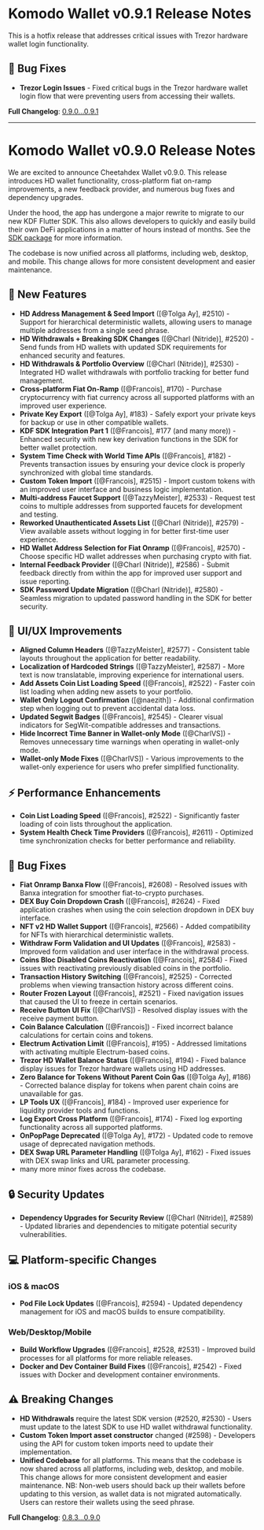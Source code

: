 # Komodo Wallet v0.9.1 Release Notes

This is a hotfix release that addresses critical issues with Trezor hardware wallet login functionality.

## 🐛 Bug Fixes

- **Trezor Login Issues** - Fixed critical bugs in the Trezor hardware wallet login flow that were preventing users from accessing their wallets.

**Full Changelog**: [0.9.0...0.9.1](https://github.com/KomodoPlatform/komodo-wallet/compare/0.9.0...0.9.1)

---

# Komodo Wallet v0.9.0 Release Notes

We are excited to announce Cheetahdex Wallet v0.9.0. This release introduces HD wallet functionality, cross-platform fiat on-ramp improvements, a new feedback provider, and numerous bug fixes and dependency upgrades.

Under the hood, the app has undergone a major rewrite to migrate to our new KDF Flutter SDK. This also allows developers to quickly and easily build their own DeFi applications in a matter of hours instead of months. See the [SDK package](https://github.com/KomodoPlatform/komodo-defi-sdk-flutter) for more information.

The codebase is now unified across all platforms, including web, desktop, and mobile. This change allows for more consistent development and easier maintenance.

## 🚀 New Features

- **HD Address Management & Seed Import** ([@Tolga Ay], #2510) - Support for hierarchical deterministic wallets, allowing users to manage multiple addresses from a single seed phrase.
- **HD Withdrawals + Breaking SDK Changes** ([@Charl (Nitride)], #2520) - Send funds from HD wallets with updated SDK requirements for enhanced security and features.
- **HD Withdrawals & Portfolio Overview** ([@Charl (Nitride)], #2530) - Integrated HD wallet withdrawals with portfolio tracking for better fund management.
- **Cross-platform Fiat On-Ramp** ([@Francois], #170) - Purchase cryptocurrency with fiat currency across all supported platforms with an improved user experience.
- **Private Key Export** ([@Tolga Ay], #183) - Safely export your private keys for backup or use in other compatible wallets.
- **KDF SDK Integration Part 1** ([@Francois], #177 (and many more)) - Enhanced security with new key derivation functions in the SDK for better wallet protection.
- **System Time Check with World Time APIs** ([@Francois], #182) - Prevents transaction issues by ensuring your device clock is properly synchronized with global time standards.
- **Custom Token Import** ([@Francois], #2515) - Import custom tokens with an improved user interface and business logic implementation.
- **Multi-address Faucet Support** ([@TazzyMeister], #2533) - Request test coins to multiple addresses from supported faucets for development and testing.
- **Reworked Unauthenticated Assets List** ([@Charl (Nitride)], #2579) - View available assets without logging in for better first-time user experience.
- **HD Wallet Address Selection for Fiat Onramp** ([@Francois], #2570) - Choose specific HD wallet addresses when purchasing crypto with fiat.
- **Internal Feedback Provider** ([@Charl (Nitride)], #2586) - Submit feedback directly from within the app for improved user support and issue reporting.
- **SDK Password Update Migration** ([@Charl (Nitride)], #2580) - Seamless migration to updated password handling in the SDK for better security.

## 🎨 UI/UX Improvements

- **Aligned Column Headers** ([@TazzyMeister], #2577) - Consistent table layouts throughout the application for better readability.
- **Localization of Hardcoded Strings** ([@TazzyMeister], #2587) - More text is now translatable, improving experience for international users.
- **Add Assets Coin List Loading Speed** ([@Francois], #2522) - Faster coin list loading when adding new assets to your portfolio.
- **Wallet Only Logout Confirmation** ([@naezith]) - Additional confirmation step when logging out to prevent accidental data loss.
- **Updated Segwit Badges** ([@Francois], #2545) - Clearer visual indicators for SegWit-compatible addresses and transactions.
- **Hide Incorrect Time Banner in Wallet-only Mode** ([@CharlVS]) - Removes unnecessary time warnings when operating in wallet-only mode.
- **Wallet-only Mode Fixes** ([@CharlVS]) - Various improvements to the wallet-only experience for users who prefer simplified functionality.

## ⚡ Performance Enhancements

- **Coin List Loading Speed** ([@Francois], #2522) - Significantly faster loading of coin lists throughout the application.
- **System Health Check Time Providers** ([@Francois], #2611) - Optimized time synchronization checks for better performance and reliability.

## 🐛 Bug Fixes

- **Fiat Onramp Banxa Flow** ([@Francois], #2608) - Resolved issues with Banxa integration for smoother fiat-to-crypto purchases.
- **DEX Buy Coin Dropdown Crash** ([@Francois], #2624) - Fixed application crashes when using the coin selection dropdown in DEX buy interface.
- **NFT v2 HD Wallet Support** ([@Francois], #2566) - Added compatibility for NFTs with hierarchical deterministic wallets.
- **Withdraw Form Validation and UI Updates** ([@Francois], #2583) - Improved form validation and user interface in the withdrawal process.
- **Coins Bloc Disabled Coins Reactivation** ([@Francois], #2584) - Fixed issues with reactivating previously disabled coins in the portfolio.
- **Transaction History Switching** ([@Francois], #2525) - Corrected problems when viewing transaction history across different coins.
- **Router Frozen Layout** ([@Francois], #2521) - Fixed navigation issues that caused the UI to freeze in certain scenarios.
- **Receive Button UI Fix** ([@CharlVS]) - Resolved display issues with the receive payment button.
- **Coin Balance Calculation** ([@Francois]) - Fixed incorrect balance calculations for certain coins and tokens.
- **Electrum Activation Limit** ([@Francois], #195) - Addressed limitations with activating multiple Electrum-based coins.
- **Trezor HD Wallet Balance Status** ([@Francois], #194) - Fixed balance display issues for Trezor hardware wallets using HD addresses.
- **Zero Balance for Tokens Without Parent Coin Gas** ([@Tolga Ay], #186) - Corrected balance display for tokens when parent chain coins are unavailable for gas.
- **LP Tools UX** ([@Francois], #184) - Improved user experience for liquidity provider tools and functions.
- **Log Export Cross Platform** ([@Francois], #174) - Fixed log exporting functionality across all supported platforms.
- **OnPopPage Deprecated** ([@Tolga Ay], #172) - Updated code to remove usage of deprecated navigation methods.
- **DEX Swap URL Parameter Handling** ([@Tolga Ay], #162) - Fixed issues with DEX swap links and URL parameter processing.
- many more minor fixes across the codebase.

## 🔒 Security Updates

- **Dependency Upgrades for Security Review** ([@Charl (Nitride)], #2589) - Updated libraries and dependencies to mitigate potential security vulnerabilities.

## 💻 Platform-specific Changes

### iOS & macOS

- **Pod File Lock Updates** ([@Francois], #2594) - Updated dependency management for iOS and macOS builds to ensure compatibility.

### Web/Desktop/Mobile

- **Build Workflow Upgrades** ([@Francois], #2528, #2531) - Improved build processes for all platforms for more reliable releases.
- **Docker and Dev Container Build Fixes** ([@Francois], #2542) - Fixed issues with Docker and development container environments.

## ⚠️ Breaking Changes

- **HD Withdrawals** require the latest SDK version (#2520, #2530) - Users must update to the latest SDK to use HD wallet withdrawal functionality.
- **Custom Token Import asset constructor** changed (#2598) - Developers using the API for custom token imports need to update their implementation.
- **Unified Codebase** for all platforms. This means that the codebase is now shared across all platforms, including web, desktop, and mobile. This change allows for more consistent development and easier maintenance. NB: Non-web users should back up their wallets before updating to this version, as wallet data is not migrated automatically. Users can restore their wallets using the seed phrase.

**Full Changelog**: [0.8.3...0.9.0](https://github.com/KomodoPlatform/komodo-wallet/compare/0.8.3...0.9.0)
